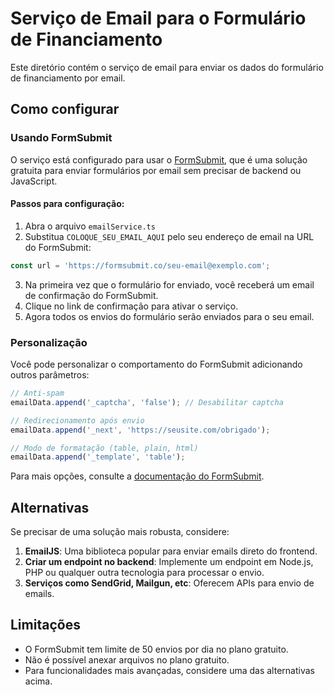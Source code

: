 # Serviço de Email para o Formulário de Financiamento

Este diretório contém o serviço de email para enviar os dados do formulário de financiamento por email.

## Como configurar

### Usando FormSubmit

O serviço está configurado para usar o [FormSubmit](https://formsubmit.co/), que é uma solução gratuita para enviar formulários por email sem precisar de backend ou JavaScript.

#### Passos para configuração:

1. Abra o arquivo `emailService.ts`
2. Substitua `COLOQUE_SEU_EMAIL_AQUI` pelo seu endereço de email na URL do FormSubmit:

```typescript
const url = 'https://formsubmit.co/seu-email@exemplo.com';
```

3. Na primeira vez que o formulário for enviado, você receberá um email de confirmação do FormSubmit.
4. Clique no link de confirmação para ativar o serviço.
5. Agora todos os envios do formulário serão enviados para o seu email.

### Personalização

Você pode personalizar o comportamento do FormSubmit adicionando outros parâmetros:

```typescript
// Anti-spam
emailData.append('_captcha', 'false'); // Desabilitar captcha

// Redirecionamento após envio
emailData.append('_next', 'https://seusite.com/obrigado');

// Modo de formatação (table, plain, html)
emailData.append('_template', 'table');
```

Para mais opções, consulte a [documentação do FormSubmit](https://formsubmit.co/).

## Alternativas

Se precisar de uma solução mais robusta, considere:

1. **EmailJS**: Uma biblioteca popular para enviar emails direto do frontend.
2. **Criar um endpoint no backend**: Implemente um endpoint em Node.js, PHP ou qualquer outra tecnologia para processar o envio.
3. **Serviços como SendGrid, Mailgun, etc**: Oferecem APIs para envio de emails.

## Limitações

- O FormSubmit tem limite de 50 envios por dia no plano gratuito.
- Não é possível anexar arquivos no plano gratuito.
- Para funcionalidades mais avançadas, considere uma das alternativas acima. 